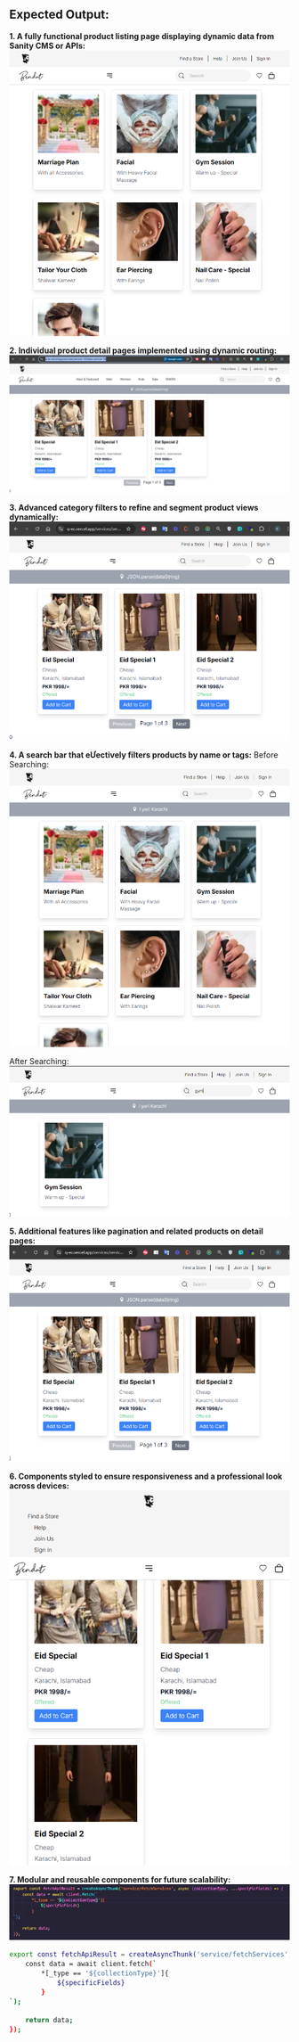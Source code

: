## Expected Output:

**1. A fully functional product listing page displaying dynamic data from Sanity CMS or APIs:**
![alt text](image.png)

**2. Individual product detail pages implemented using dynamic routing:**
![alt text](image-2.png)

**3.  Advanced category filters to refine and segment product views dynamically:**
![alt text](image-1.png)

**4. A search bar that eƯectively filters products by name or tags:**
Before Searching: ![alt text](image-3.png)

After Searching: ![alt text](image-4.png)

**5. Additional features like pagination and related products on detail pages:**
![alt text](image-5.png)

**6. Components styled to ensure responsiveness and a professional look across devices:**
![alt text](image-6.png)

**7. Modular and reusable components for future scalability:**
![alt text](image-7.png)
```bash
export const fetchApiResult = createAsyncThunk('service/fetchServices', async (collectionType, ...specificFields) => {
    const data = await client.fetch(`
        *[_type == '${collectionType}']{
            ${specificFields}
        }
`);

    return data;
});
```
